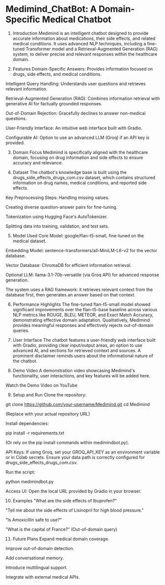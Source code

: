 # Medimind_ChatBot:  A Domain-Specific Medical Chatbot

1. Introduction
Medimind is an intelligent chatbot designed to provide accurate information about medications, their side effects, and related medical conditions. It uses advanced NLP techniques, including a fine-tuned Transformer model and a Retrieval-Augmented Generation (RAG) system, to deliver precise and relevant responses within the healthcare domain.

2. Features
Domain-Specific Answers: Provides information focused on drugs, side effects, and medical conditions.

Intelligent Query Handling: Understands user questions and retrieves relevant information.

Retrieval-Augmented Generation (RAG): Combines information retrieval with generative AI for factually grounded responses.

Out-of-Domain Rejection: Gracefully declines to answer non-medical questions.

User-Friendly Interface: An intuitive web interface built with Gradio.

Configurable AI: Option to use an advanced LLM (Groq) if an API key is provided.

3. Domain Focus
Medimind is specifically aligned with the healthcare domain, focusing on drug information and side effects to ensure accuracy and relevance.

4. Dataset
The chatbot's knowledge base is built using the drugs_side_effects_drugs_com.csv dataset, which contains structured information on drug names, medical conditions, and reported side effects.

Key Preprocessing Steps:
Handling missing values.

Creating diverse question-answer pairs for fine-tuning.

Tokenization using Hugging Face's AutoTokenizer.

Splitting data into training, validation, and test sets.

5. Model Used
Core Model: google/flan-t5-small, fine-tuned on the medical dataset.

Embedding Model: sentence-transformers/all-MiniLM-L6-v2 for the vector database.

Vector Database: ChromaDB for efficient information retrieval.

Optional LLM: llama-3.1-70b-versatile (via Groq API) for advanced response generation.

The system uses a RAG framework: it retrieves relevant context from the database first, then generates an answer based on that context.

6. Performance Highlights
The fine-tuned flan-t5-small model showed significant improvements over the flan-t5-base baseline across various NLP metrics like ROUGE, BLEU, METEOR, and Exact Match Accuracy, demonstrating effective domain adaptation. Qualitatively, Medimind provides meaningful responses and effectively rejects out-of-domain queries.

7. User Interface
The chatbot features a user-friendly web interface built with Gradio, providing clear input/output areas, an option to use advanced AI, and sections for retrieved context and sources. A prominent disclaimer reminds users about the informational nature of the chatbot.

8. Demo Video
A demonstration video showcasing Medimind's functionality, user interactions, and key features will be added here.

Watch the Demo Video on YouTube

9. Setup and Run
Clone the repository:

git clone https://github.com/your-username/Medimind.git
cd Medimind

(Replace with your actual repository URL)

Install dependencies:

pip install -r requirements.txt

(Or rely on the pip install commands within medimindbot.py).

API Keys: If using Groq, set your GROQ_API_KEY as an environment variable or in Colab secrets. Ensure your data path is correctly configured for drugs_side_effects_drugs_com.csv.

Run the script:

python medimindbot.py

Access UI: Open the local URL provided by Gradio in your browser.

10. Examples
"What are the side effects of Ibuprofen?"

"Tell me about the side effects of Lisinopril for high blood pressure."

"Is Amoxicillin safe to use?"

"What is the capital of France?" (Out-of-domain query)

11. Future Plans
Expand medical domain coverage.

Improve out-of-domain detection.

Add conversational memory.

Introduce multilingual support.

Integrate with external medical APIs.
